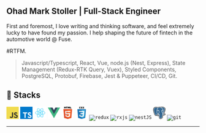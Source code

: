 
## Ohad Mark Stoller | <strong>Full-Stack Engineer</strong>
First and foremost, I love writing and thinking software, and feel extremely lucky to have found my passion. 
I help shaping the future of fintech in the automotive world @ Fuse.

#RTFM.

> Javascript/Typescript, React, Vue, node.js (Nest, Express), State Management (Redux-RTK Query, Vuex), Styled Components, PostgreSQL, Protobuf, Firebase, Jest & Puppeteer, CI/CD, Git.


## 🚀 Stacks

<code><img height="32" src="https://raw.githubusercontent.com/github/explore/80688e429a7d4ef2fca1e82350fe8e3517d3494d/topics/javascript/javascript.png" alt="Javascript"/></code>
<code><img height="32" src="https://raw.githubusercontent.com/github/explore/80688e429a7d4ef2fca1e82350fe8e3517d3494d/topics/typescript/typescript.png" alt="Typescript"/></code>
<code><img height="32" src="https://raw.githubusercontent.com/github/explore/80688e429a7d4ef2fca1e82350fe8e3517d3494d/topics/react/react.png" alt="React"/></code>
<code><img height="32" src="https://raw.githubusercontent.com/github/explore/80688e429a7d4ef2fca1e82350fe8e3517d3494d/topics/vue/vue.png" alt="vue"/></code>
<code><img height="32" src="https://raw.githubusercontent.com/github/explore/80688e429a7d4ef2fca1e82350fe8e3517d3494d/topics/html/html.png" alt="HTML5"/></code>
<code><img height="32" src="https://raw.githubusercontent.com/github/explore/80688e429a7d4ef2fca1e82350fe8e3517d3494d/topics/css/css.png" alt="CSS"/></code>
<code><img height="32" src="https://seeklogo.com/images/R/redux-logo-9CA6836C12-seeklogo.com.png" alt="redux"/></code>
<code><img height="32" src="https://seeklogo.com/images/R/rxjs-logo-DD3DF87EEF-seeklogo.com.png" alt="rxjs"/></code>
<code><img height="32" src="https://seeklogo.com/images/N/nestjs-logo-09342F76C0-seeklogo.com.png" alt="nestJS"/></code>
<code><img height="32" src="https://raw.githubusercontent.com/github/explore/80688e429a7d4ef2fca1e82350fe8e3517d3494d/topics/postgresql/postgresql.png" alt="PostegreSQL"/></code>
<code><img height="32" src="https://git-scm.com/images/logos/downloads/Git-Icon-1788C.png" alt="git"/></code>

---



